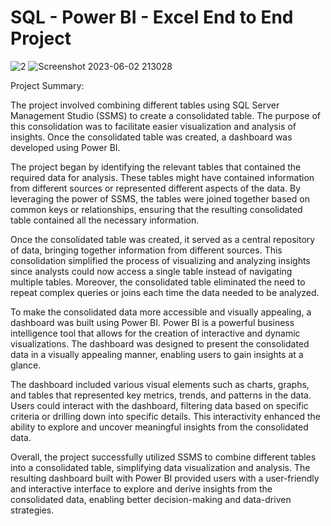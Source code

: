 # SQL - Power BI - Excel End to End Project

![2](https://github.com/YashSDholam/SQL-Power-BI-End-to-End-Project/assets/55828491/e8e25be8-774d-4113-9429-ade08c324d57)
![Screenshot 2023-06-02 213028](https://github.com/YashSDholam/SQL-Power-BI-End-to-End-Project/assets/55828491/04ff5139-1c2d-4805-b80c-96976e2472d2)


Project Summary:

The project involved combining different tables using SQL Server Management Studio (SSMS) to create a consolidated table. The purpose of this consolidation was to facilitate easier visualization and analysis of insights. Once the consolidated table was created, a dashboard was developed using Power BI.

The project began by identifying the relevant tables that contained the required data for analysis. These tables might have contained information from different sources or represented different aspects of the data. By leveraging the power of SSMS, the tables were joined together based on common keys or relationships, ensuring that the resulting consolidated table contained all the necessary information.

Once the consolidated table was created, it served as a central repository of data, bringing together information from different sources. This consolidation simplified the process of visualizing and analyzing insights since analysts could now access a single table instead of navigating multiple tables. Moreover, the consolidated table eliminated the need to repeat complex queries or joins each time the data needed to be analyzed.

To make the consolidated data more accessible and visually appealing, a dashboard was built using Power BI. Power BI is a powerful business intelligence tool that allows for the creation of interactive and dynamic visualizations. The dashboard was designed to present the consolidated data in a visually appealing manner, enabling users to gain insights at a glance.

The dashboard included various visual elements such as charts, graphs, and tables that represented key metrics, trends, and patterns in the data. Users could interact with the dashboard, filtering data based on specific criteria or drilling down into specific details. This interactivity enhanced the ability to explore and uncover meaningful insights from the consolidated data.

Overall, the project successfully utilized SSMS to combine different tables into a consolidated table, simplifying data visualization and analysis. The resulting dashboard built with Power BI provided users with a user-friendly and interactive interface to explore and derive insights from the consolidated data, enabling better decision-making and data-driven strategies.
